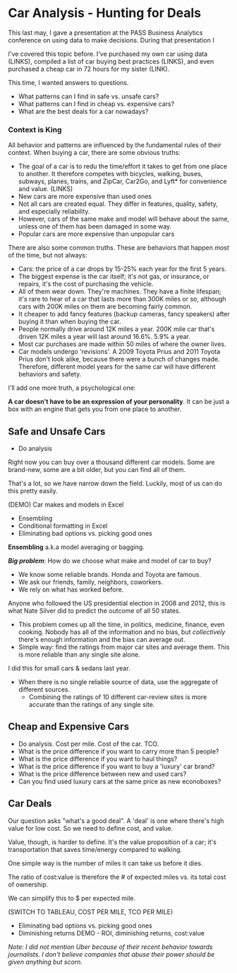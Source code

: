 # Car Analysis - Hunting for Deals

This last may, I gave a presentation at the PASS Business Analytics conference on using data to make decisions. During that presentation I

I've covered this topic before. I've purchased my own car using data (LINKS), compiled a list of car buying best practices (LINKS), and even purchased a cheap car in 72 hours for my sister (LINK).

This time, I wanted answers to questions.

* What patterns can I find in safe vs. unsafe cars?
* What patterns can I find in cheap vs. expensive cars?
* What are the best deals for a car nowadays?


### Context is King

All behavior and patterns are influenced by the fundamental rules of their context. When buying a car, there are some obvious truths:


* The goal of a car is to redu the time/effort it takes to get from one place to another. It therefore competes with bicycles, walking, buses, subways, planes, trains, and ZipCar, Car2Go, and Lyft* for convenience and value. (LINKS)
* New cars are more expensive than used ones
* Not all cars are created equal. They differ in features, quality, safety, and especially reliability.
* However, cars of the same make and model will behave about the same, unless one of them has been damaged in some way.
* Popular cars are more expensive than unpopular cars


There are also some common truths. These are behaviors that happen *most* of the time, but not always:

* Cars: the price of a car drops by 15-25% each year for the first 5 years. 
* The biggest expense is the car itself; it's not gas, or insurance, or repairs, it's the cost of purchasing the vehicle.
* All of them wear down. They're machines. They have a finite lifespan; it's rare to hear of a car that lasts more than 300K miles or so, although cars with 200K miles on them are becoming fairly common.
* It cheaper to add fancy features (backup cameras, fancy speakers) after buying it than when buying the car.
* People normally drive around 12K miles a year. 200K mile car that's driven 12K miles a year will last around 16.6%. 5.9% a year.
* Most car purchases are made within 50 miles of where the owner lives.
* Car models undergo 'revisions'. A 2009 Toyota Prius and 2011 Toyota Prius don't look alike, because there were a bunch of changes made. Therefore, different model years for the same car will have different behaviors and safety.


I'll add one more truth, a psychological one:

**A car doesn't have to be an expression of your personality**. It can be just a box with an engine that gets you from one place to another.



## Safe and Unsafe Cars

* Do analysis


Right now you can buy over a thousand different car models. Some are brand-new, some are a bit older, but you can find all of them.

That's a lot, so we have narrow down the field. Luckily, most of us can do this pretty easily. 

(DEMO) Car makes and models in Excel

* Ensembling
* Conditional formatting in Excel
* Eliminating bad options vs. picking good ones

**Ensembling** a.k.a model averaging or bagging.

***Big problem***: How do we choose what make and model of car to buy? 
   * We know some reliable brands. Honda and Toyota are famous.
   * We ask our friends, family, neighbors, coworkers.
   * We rely on what has worked before. 

Anyone who followed the US presidential election in 2008 and 2012, this is what Nate Silver did to predict the outcome of all 50 states.

* This problem comes up all the time, in politics, medicine, finance, even cooking. Nobody has all of the information and no bias, but *collectively* there's enough information and the bias can average out. 
* Simple way: find the ratings from major car sites and average them. This is more reliable than any single site alone.

I did this for small cars & sedans last year.

* When there is no single reliable source of data, use the aggregate of different sources. 
   * Combining the ratings of 10 different car-review sites is more accurate than the ratings of any single site.


## Cheap and Expensive Cars

* Do analysis. Cost per mile. Cost of the car. TCO.
* What is the price difference if you want to carry more than 5 people? 
* What is the price difference if you want to haul things?
* What is the price difference if you want to buy a 'luxury' car brand?
* What is the price difference between new and used cars?
* Can you find used luxury cars at the same price as new econoboxes?

## Car Deals

Our question asks "what's a good deal". A 'deal' is one where there's high value for low cost. So we need to define cost, and value.

Value, though, is harder to define.  It's the value proposition of a car; it's transportation that saves time/energy compared to walking.

One simple way is the number of miles it can take us before it dies. 

The ratio of cost:value is therefore the # of expected miles vs. its total cost of ownership.

We can simplify this to $ per expected mile. 



(SWITCH TO TABLEAU, COST PER MILE, TCO PER MILE)


* Eliminating bad options vs. picking good ones
* Diminishing returns
DEMO - ROI, diminishing returns, cost:value


*Note: I did not mention Uber because of their recent behavior towards journalists. I don't believe companies that abuse their power should be given anything but scorn.*